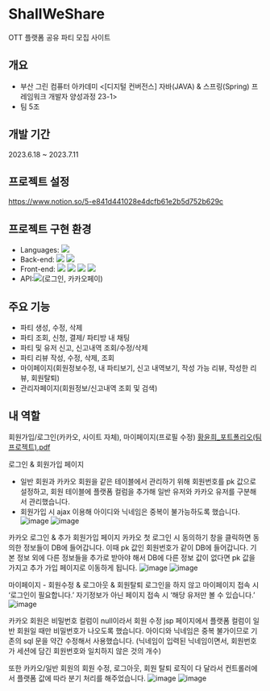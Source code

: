 # ShallWeShare
 OTT 플랫폼 공유 파티 모집 사이트 
## 개요
+ 부산 그린 컴퓨터 아카데미 <[디지털 컨버전스] 자바(JAVA) & 스프링(Spring) 프레임워크 개발자 양성과정 23-1>
+ 팀 5조
## 개발 기간
2023.6.18 ~ 2023.7.11

## 프로젝트 설정
https://www.notion.so/5-e841d441028e4dcfb61e2b5d752b629c



## 프로젝트 구현 환경
+ Languages: <img src="https://img.shields.io/badge/Java-007396?style=flat-square&logo=Java&logoColor=white"/>
+ Back-end: <img src="https://img.shields.io/badge/Spring-6DB33F?style=flat-square&logo=Spring&logoColor=white"/>  <img src="https://img.shields.io/badge/apachetomcat-F8DC75?style=flat-square&logo=apachetomcat&logoColor=white"/>
+ Front-end: <img src="https://img.shields.io/badge/javascript-F7DF1E?style=flat-square&logo=javascript&logoColor=white"/> <img src="https://img.shields.io/badge/JSP-007396?style=flat-square&logo=JSP&logoColor=white"/> <img src="https://img.shields.io/badge/html5-E34F26?style=flat-square&logo=html5&logoColor=white"/> <img src="https://img.shields.io/badge/html5-1572B6?style=flat-square&logo=html5&logoColor=white"/>
+ API:<img src="https://img.shields.io/badge/kakao-FFCD00?style=flat-square&logo=kakao&logoColor=white"/>(로그인, 카카오페이)

## 주요 기능
- 파티 생성, 수정, 삭제
- 파티 조회, 신청, 결제/ 파티방 내 채팅
- 파티 및 유저 신고, 신고내역 조회/수정/삭제
- 파티 리뷰 작성, 수정, 삭제, 조회
- 마이페이지(회원정보수정, 내 파티보기, 신고 내역보기, 작성 가능 리뷰, 작성한 리뷰, 회원탈퇴)
- 관리자페이지(회원정보/신고내역 조회 및 검색)


## 내 역할
회원가입/로그인(카카오, 사이트 자체), 마이페이지(프로필 수정)
[황윤희_포트폴리오(팀프로젝트).pdf](https://github.com/uniiiiiiiiiii/shallweshare/files/12166867/_.pdf)


로그인 & 회원가입 페이지
- 일반 회원과 카카오 회원을 같은 테이블에서 관리하기 위해 회원번호를 pk 값으로 설정하고, 
회원 테이블에 플랫폼 컬럼을 추가해 일반 유저와 카카오 유저를 구분해서 관리했습니다.
- 회원가입 시 ajax 이용해 아이디와 닉네임은 중복이 불가능하도록 했습니다.
![image](https://github.com/uniiiiiiiiiii/shallweshare/assets/136671618/74cf52e5-115c-456f-8b23-f8130d929979)
![image](https://github.com/uniiiiiiiiiii/shallweshare/assets/136671618/cd240096-e273-4d88-a786-3730606feb34)


카카오 로그인 & 추가 회원가입 페이지
카카오 첫 로그인 시 동의하기 창을 클릭하면 동의한 정보들이 DB에 들어갑니다. 이때 pk 값인 회원번호가 같이 DB에 들어갑니다. 기본 정보 외에 다른 정보들을 추가로 받아야 해서 DB에 다른 정보 값이 없다면 pk 값을 가지고 추가 가입 페이지로 이동하게 됩니다.
![image](https://github.com/uniiiiiiiiiii/shallweshare/assets/136671618/c6f6e14d-6f42-4e82-b21f-a9a0b70f011c)
![image](https://github.com/uniiiiiiiiiii/shallweshare/assets/136671618/67bcbe48-503d-4615-b7de-c1a82d748ca7)


마이페이지 - 회원수정 & 로그아웃 & 회원탈퇴
로그인을 하지 않고 마이페이지 접속 시 ‘로그인이 필요합니다.’
자기정보가 아닌 페이지 접속 시 ‘해당 유저만 볼 수 있습니다.’
![image](https://github.com/uniiiiiiiiiii/shallweshare/assets/136671618/90ed9ab9-a05c-4ad4-84f4-a158e998d2d5)


카카오 회원은 비밀번호 컬럼이 null이라서 회원 수정 jsp 페이지에서 플랫폼 컬럼이 일반 회원일 때만 비밀번호가 나오도록 했습니다. 아이디와 닉네임은 중복 불가이므로 기존의 sql 문을 약간 수정해서 사용했습니다. (닉네임이 입력된 닉네임이면서, 회원번호가 세션에 담긴 회원번호와 일치하지 않은 것의 개수)

또한 카카오/일반 회원의 회원 수정, 로그아웃, 회원 탈퇴 로직이 다 달라서 컨트롤러에서 플랫폼 값에 따라 분기 처리를 해주었습니다.
![image](https://github.com/uniiiiiiiiiii/shallweshare/assets/136671618/c4b0a101-1ff9-4191-be9a-aef4408ec38e)
![image](https://github.com/uniiiiiiiiiii/shallweshare/assets/136671618/7c3c17bb-6a2c-4c3a-8f6e-9b741b8cf035)






